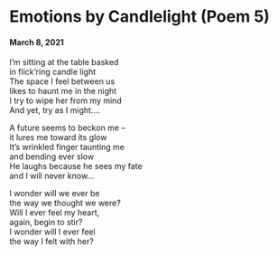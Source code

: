# Emotions by Candlelight (Poem 5)  
#### March 8, 2021  
  
I’m sitting at the table basked  
in flick’ring candle light  
The space I feel between us  
likes to haunt me in the night  
I try to wipe her from my mind  
And yet, try as I might….  
  
A future seems to beckon me –  
it lures me toward its glow  
It’s wrinkled finger taunting me  
and bending ever slow  
He laughs because he sees my fate  
and I will never know…  
  
I wonder will we ever be  
the way we thought we were?  
Will I ever feel my heart,  
again, begin to stir?  
I wonder will I ever feel  
the way I felt with her?